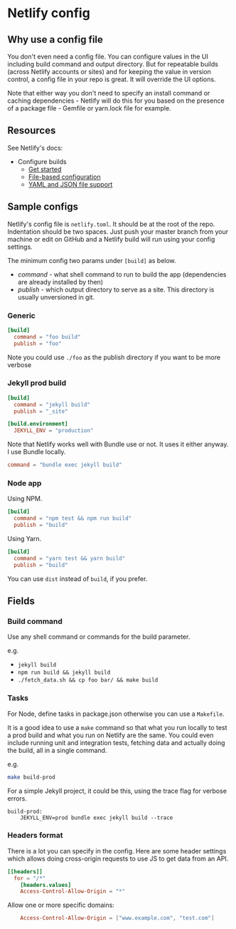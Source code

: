 # Netlify config

## Why use a config file

You don't even need a config file. You can configure values in the UI including build command and output directory.
But for repeatable builds (across Netlify accounts or sites) and for keeping the value in version control, a config file in your repo is great. It will override the UI options. 

Note that either way you don't need to specify an install command or caching dependencies - Netlify will do this for you based on the presence of a package file - Gemfile or yarn.lock file for example.


## Resources

See Netlify's docs:

- Configure builds
    - [Get started](https://docs.netlify.com/configure-builds/get-started/)
    - [File-based configuration](https://docs.netlify.com/configure-builds/file-based-configuration/)
    - [YAML and JSON file support](https://docs.netlify.com/configure-builds/file-based-configuration/#json-and-yaml-configuration-files)


## Sample configs

Netlify's config file is `netlify.toml`. It should be at the root of the repo. Indentation should be two spaces. Just push your master branch from your machine or edit on GitHub and a Netlify build will run using your config settings.

The minimum config two params under `[build]` as below.

- _command_ - what shell command to run to build the app (dependencies are already installed by then)
- _publish_ - which output directory to serve as a site. This directory is usually unversioned in git.

### Generic

```toml
[build]
  command = "foo build"
  publish = "foo"
```

Note you could use `./foo` as the publish directory if you want to be more verbose 

### Jekyll prod build

```toml
[build]
  command = "jekyll build"
  publish = "_site"

[build.environment]
  JEKYLL_ENV = "production"
```

Note that Netlify works well with Bundle use or not. It uses it either anyway. I use Bundle locally.

```toml
command = "bundle exec jekyll build"
```

### Node app

Using NPM.

```toml
[build]
  command = "npm test && npm run build"
  publish = "build"
```

Using Yarn.

```toml
[build]
  command = "yarn test && yarn build"
  publish = "build"
```

You can use `dist` instead of `build`, if you prefer. 


## Fields

### Build command

Use any shell command or commands for the build parameter.

e.g.

- `jekyll build`
- `npm run build && jekyll build`
- `./fetch_data.sh && cp foo bar/ && make build`

### Tasks

For Node, define tasks in package.json otherwise you can use a `Makefile`.

It is a good idea to use a `make` command so that what you run locally to test a prod build and what you run on Netlify are the same. You could even include running unit and integration tests, fetching data and actually doing the build, all in a single command.

e.g.

```sh
make build-prod
```

For a simple Jekyll project, it could be this, using the trace flag for verbose errors.

```make
build-prod:
    JEKYLL_ENV=prod bundle exec jekyll build --trace
```


### Headers format

There is a lot you can specify in the config. Here are some header settings which allows doing cross-origin requests to use JS to get data from an API.

```toml
[[headers]]
  for = "/*"
    [headers.values]
    Access-Control-Allow-Origin = "*"
```

Allow one or more specific domains:

```toml
    Access-Control-Allow-Origin = ["www.example.com", "test.com"]
```
